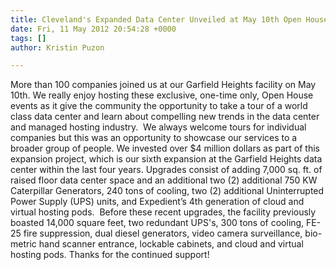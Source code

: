 ```yaml
---
title: Cleveland's Expanded Data Center Unveiled at May 10th Open House
date: Fri, 11 May 2012 20:54:28 +0000
tags: []
author: Kristin Puzon

---
```

More than 100 companies joined us at our Garfield Heights facility on May 10th. We really enjoy hosting these exclusive, one-time only, Open House events as it give the community the opportunity to take a tour of a world class data center and learn about compelling new trends in the data center and managed hosting industry.  We always welcome tours for individual companies but this was an opportunity to showcase our services to a broader group of people. We invested over $4 million dollars as part of this expansion project, which is our sixth expansion at the Garfield Heights data center within the last four years. Upgrades consist of adding 7,000 sq. ft. of raised floor data center space and an additional two (2) additional 750 KW Caterpillar Generators, 240 tons of cooling, two (2) additional Uninterrupted Power Supply (UPS) units, and Expedient’s 4th generation of cloud and virtual hosting pods.  Before these recent upgrades, the facility previously boasted 14,000 square feet, two redundant UPS's, 300 tons of cooling, FE-25 fire suppression, dual diesel generators, video camera surveillance, bio-metric hand scanner entrance, lockable cabinets, and cloud and virtual hosting pods. Thanks for the continued support!